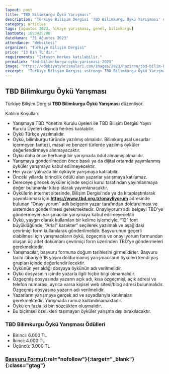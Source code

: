 ```yaml
---
layout: post
title: "TBD Bilimkurgu Öykü Yarışması"
description: "Türkiye Bilişim Dergisi 'TBD Bilimkurgu Öykü Yarışması' düzenliyor."
category: articles
tags: [ağustos 2023, hikaye yarışması, genel, bilimkurgu]
lastDate: 1693429200
dateHuman: "31 Ağustos 2023"
attendance: "Websitesi"
organizer: "Türkiye Bilişim Dergisi"
price: "13 Bin TL'dir."
requirements: "İsteyen herkes katılabilir."
permalink: "tbd-bilim-kurgu-oyku-yarismasi-2023"
image: "https://edebiyatyarismalari.com/images/2023/haziran/tbd-bilim-kurgu-oyku-yarismasi.jpg"
excerpt:  "Türkiye Bilişim Dergisi <strong> TBD Bilimkurgu Öykü Yarışması </strong> düzenliyor."
---
```


## TBD Bilimkurgu Öykü Yarışması
Türkiye Bilişim Dergisi **TBD Bilimkurgu Öykü Yarışması** düzenliyor.  

Katılım Koşulları:
- Yarışmaya TBD Yönetim Kurulu üyeleri ile TBD Bilişim Dergisi Yayın Kurulu Üyeleri dışında herkes katılabilir.
- Öykü Türkçe yazılmalıdır.
- Öykü, bilimkurgu türünde yazılmış olmalıdır. Bilimkurgusal unsurlar içermeyen fantezi, masal ve benzeri türlerde yazılmış öyküler değerlendirmeye alınmayacaktır.
- Öykü daha önce herhangi bir yarışmada ödül almamış olmalıdır.
- Yarışmaya gönderilmeden önce basılı ya da dijital ortamda yayımlanmış öyküler yarışmaya kabul edilmeyecektir.
- Her yazar yalnızca bir öyküyle yarışmaya katılabilir.
- Önceki yıllarda birincilik ödülü alan yazarlar yarışmaya katılamaz.
- Dereceye girecek öyküler içinde seçici kurul tarafından yayımlanmaya değer bulunanlar kitap olarak yayımlanacaktır.
- Öykülerin internet sitesinde, Bilişim Dergisi’nde ya da kitaplaştırılarak yayımlanması için **https://www.tbd.org.tr/onayliyorum** adresinde bulunan “Onaylıyorum” adlı belgenin yazar tarafından doldurulması ve sistemden gönderilmesi gerekmektedir. Onaylıyorum adlı belgeyi TBD’ye göndermeyen yarışmacılar yarışmaya kabul edilmeyecektir
- Öykü, yaygın olarak kullanılan bir kelime işlemciyle, “12” font büyüklüğünde, “Arial” karakter” seçilerek yazılmalı ve aşağıdaki çevrimiçi form kullanılarak gönderilmelidir. Başvurunun geçerli olabilmesi için yarışmacıların öykü, özgeçmiş ve onaylıyorum formundan oluşan üç adet dokümanı çevrimiçi form üzerinden TBD’ye göndermeleri gerekmektedir.
- Yarışmacılar, başvuru formuna doğum tarihlerini girmelidirler. Başvuru tarihi itibariyle 18 yaşını doldurmamış yarışmacıların öyküleri kendi yaş grupları içinde değerlendirilecektir.
- Öykünün yer aldığı dosyaya öykünün adı verilmelidir.
- Öykü dosyasının içinde yazarla ilgili hiçbir bilgi olmamalıdır.
- Özgeçmiş dosyasında yazarın açık adı, kısa özgeçmişi, açık adresi ve telefon numarası, ayrıca varsa kişisel web sitesi/blog adresi bulunmalıdır. Özgeçmiş dosyasına yazarın adı verilmelidir.
- Yazarların yarışmaya gerçek ad ve soyadlarıyla katılmaları gerekmektedir. Yarışmada rumuz kullanılmamaktadır.
- Öykü en fazla iki bin sözcükten oluşmalıdır.
- Bu biçimsel özellikleri taşımayan öyküler yarışma dışı bırakılacaktır.


### TBD Bilimkurgu Öykü Yarışması Ödülleri
- Birinci: 6.000 TL 
- İkinci: 4.000 TL
- Üçüncü: 3.000 TL


### [Başvuru Formu](https://www.tbd.org.tr/turkiye-bilisim-dergisi-2023-bilimkurgu-oyku-yarismasi/?ref=edebiyatyarismalari.com){:rel="nofollow"}{:target="_blank"}{:class="gtag"}